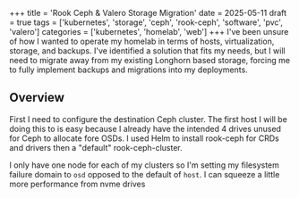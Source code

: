 +++
title = 'Rook Ceph & Valero Storage Migration'
date = 2025-05-11
draft = true
tags = ['kubernetes', 'storage', 'ceph', 'rook-ceph', 'software', 'pvc', 'valero']
categories = ['kubernetes', 'homelab', 'web']
+++
I've been unsure of how I wanted to operate my homelab in terms of hosts, virtualization, storage, and backups. I've identified a solution that fits my needs, but I will need to migrate away from my existing Longhorn based storage, forcing me to fully implement backups and migrations into my deployments.

## Overview
First I need to configure the destination Ceph cluster. The first host I will be doing this to is easy because I already have the intended 4 drives unused for Ceph to allocate fore OSDs. I used Helm to install rook-ceph for CRDs and drivers then a "default" rook-ceph-cluster.

I only have one node for each of my clusters so I'm setting my filesystem failure domain to `osd` opposed to the default of `host`. I can squeeze a little more performance from nvme drives

